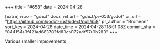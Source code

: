 +++
title = "#658"
date = 2024-04-28

[extra]
repo = "gdext"
docs_rel_url = "gdext/pr-658/godot"
pr_url = "https://github.com/godot-rust/gdext/pull/658"
pr_author = "Bromeon"
sort_key = 2024-04-28
date_time = 2024-04-28T18:01:08Z
commit_sha = "844154e3f421ed663783fd80cb072e4f57a0b283"
+++

Various smaller improvements
